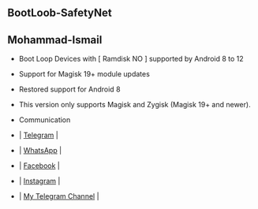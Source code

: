 ## BootLoob-SafetyNet

## Mohammad-Ismail

- Boot Loop Devices with [ Ramdisk NO ] supported by Android 8 to 12

- Support for Magisk 19+ module updates

- Restored support for Android 8

- This version only supports Magisk and Zygisk (Magisk 19+ and newer).

- Communication

- | [Telegram](https://t.me/MN312001) |
- | [WhatsApp](https://wa.me/905340444277) |
- | [Facebook](https://www.facebook.com/M.N.312001) |
- | [Instagram](https://www.instagram.com/mn312001) |
- | [My Telegram Channel](https://t.me/ROOT_MN312001) |









